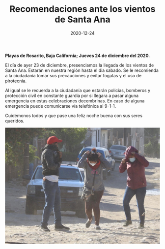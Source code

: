 ﻿---
layout: blog
title:  "Recomendaciones ante los vientos de Santa Ana"
date:   2020-12-24
categories: rosarito
permalink: /:categories/:title:output_ext
image: /img/cnr/2020-12-24-recomendaciones.jpeg
alt: "Recomendaciones ante los vientos de Santa Ana"
autor: 
---


**Playas de Rosarito, Baja California; Jueves 24 de diciembre del 2020.**


El día de ayer 23 de diciembre, presenciamos la llegada de los vientos de Santa Ana. Estarán en nuestra región hasta el dia sabado. Se le recomienda a la ciudadanía tomar sus precauciones y evitar fogatas y el uso de pirotecnia. 


Al igual se le recuerda a la ciudadanía que estarán policías, bomberos y protección civil en constante guardia por si llegara a pasar alguna emergencia en estas celebraciones decembrinas. En caso de alguna emergencia puede comunicarse vía telefónica al 9-1-1.


Cuidémonos todos y que pase una feliz noche buena con sus seres queridos.

<div id="carouselExampleSlidesOnly" class="carousel slide" data-ride="carousel">
  <div class="carousel-inner">
    <div class="carousel-item active">
       <img class="d-block w-100" src="/img/cnr/2020-12-24-recomendaciones.jpeg" loading="lazy"  alt="Recomendaciones ante los vientos de Santa Ana">
    </div>
  </div>
</div>